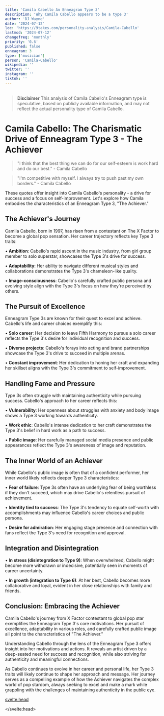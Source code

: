 ```yaml
---
title: 'Camila Cabello An Enneagram Type 3'
description: 'Why Camila Cabello appears to be a type 3'
author: 'DJ Wayne'
date: '2024-07-12'
loc: 'https://9takes.com/personality-analysis/Camila-Cabello'
lastmod: '2024-07-12'
changefreq: 'monthly'
priority: '0.6'
published: false
enneagram: 3
type: ['musician']
person: 'Camila-Cabello'
wikipedia: ''
twitter: ''
instagram: ''
tiktok: ''
---
```


<!--
    childhood and upbringing
    first big success
    style habits and quirks that relate to their personality type
    stressful moments in their life and how they handled them
    comfort- moments in their life where they are doing well and killing it
-->
<!-- // keywords:  -->

<script>
	// import  PopCard  from "$lib/components/atoms/PopCard.svelte";
import BlogPurpose from '$lib/components/blog/BlogPurpose.svelte'
</script>

<div
	style="display: flex;
    justify-content: center;
    margin: 1rem 0;
	"
>
	<!-- <PopCard
		image={`/types/3s/${'Camila-Cabello'}.webp`}
		enneagramType={3}
		showIcon={false}
		displayText="Camila Cabello"
		subtext=""
	/> -->
</div>

> **Disclaimer** This analysis of Camila Cabello's Enneagram type is speculative, based on publicly available information, and may not reflect the actual personality type of Camila Cabello.

<p class="firstLetter"></p>

# Camila Cabello: The Charismatic Drive of Enneagram Type 3 - The Achiever

> "I think that the best thing we can do for our self-esteem is work hard and do our best." - Camila Cabello

> "I'm competitive with myself. I always try to push past my own borders." - Camila Cabello

These quotes offer insight into Camila Cabello's personality - a drive for success and a focus on self-improvement. Let's explore how Camila embodies the characteristics of an Enneagram Type 3, "The Achiever."

## The Achiever's Journey

Camila Cabello, born in 1997, has risen from a contestant on The X Factor to become a global pop sensation. Her career trajectory reflects key Type 3 traits:

• **Ambition**: Cabello's rapid ascent in the music industry, from girl group member to solo superstar, showcases the Type 3's drive for success.

• **Adaptability**: Her ability to navigate different musical styles and collaborations demonstrates the Type 3's chameleon-like quality.

• **Image-consciousness**: Cabello's carefully crafted public persona and evolving style align with the Type 3's focus on how they're perceived by others.

## The Pursuit of Excellence

Enneagram Type 3s are known for their quest to excel and achieve. Cabello's life and career choices exemplify this:

• **Solo career**: Her decision to leave Fifth Harmony to pursue a solo career reflects the Type 3's desire for individual recognition and success.

• **Diverse projects**: Cabello's forays into acting and brand partnerships showcase the Type 3's drive to succeed in multiple arenas.

• **Constant improvement**: Her dedication to honing her craft and expanding her skillset aligns with the Type 3's commitment to self-improvement.

## Handling Fame and Pressure

Type 3s often struggle with maintaining authenticity while pursuing success. Cabello's approach to her career reflects this:

• **Vulnerability**: Her openness about struggles with anxiety and body image shows a Type 3 working towards authenticity.

• **Work ethic**: Cabello's intense dedication to her craft demonstrates the Type 3's belief in hard work as a path to success.

• **Public image**: Her carefully managed social media presence and public appearances reflect the Type 3's awareness of image and reputation.

## The Inner World of an Achiever

While Cabello's public image is often that of a confident performer, her inner world likely reflects deeper Type 3 characteristics:

• **Fear of failure**: Type 3s often have an underlying fear of being worthless if they don't succeed, which may drive Cabello's relentless pursuit of achievement.

• **Identity tied to success**: The Type 3's tendency to equate self-worth with accomplishments may influence Cabello's career choices and public persona.

• **Desire for admiration**: Her engaging stage presence and connection with fans reflect the Type 3's need for recognition and approval.

## Integration and Disintegration

• **In stress (disintegration to Type 9)**: When overwhelmed, Cabello might become more withdrawn or indecisive, potentially seen in moments of career uncertainty.

• **In growth (integration to Type 6)**: At her best, Cabello becomes more collaborative and loyal, evident in her close relationships with family and friends.

## Conclusion: Embracing the Achiever

Camila Cabello's journey from X Factor contestant to global pop star exemplifies the Enneagram Type 3's core motivations. Her pursuit of excellence, adaptability in various roles, and carefully crafted public image all point to the characteristics of "The Achiever."

Understanding Cabello through the lens of the Enneagram Type 3 offers insight into her motivations and actions. It reveals an artist driven by a deep-seated need for success and recognition, while also striving for authenticity and meaningful connections.

As Cabello continues to evolve in her career and personal life, her Type 3 traits will likely continue to shape her approach and message. Her journey serves as a compelling example of how the Achiever navigates the complex world of pop stardom, always seeking to excel and make a mark while grappling with the challenges of maintaining authenticity in the public eye.

<svelte:head>

<script type="application/ld+json">

</script>

</svelte:head>

<style lang="scss"></style>
